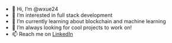 - 👋 Hi, I’m @wxue24
- 👀 I’m interested in full stack development
- 🌱 I’m currently learning about blockchain and machine learning
- 💞️ I’m always looking for cool projects to work on!
- 📫 Reach me on [LinkedIn](https://www.linkedin.com/in/wxue/) 

<!---
wxue24/wxue24 is a ✨ special ✨ repository because its `README.md` (this file) appears on your GitHub profile.
You can click the Preview link to take a look at your changes.
--->
